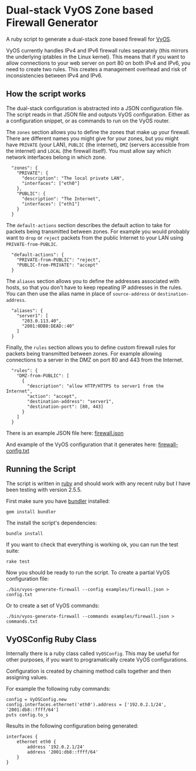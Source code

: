 Dual-stack VyOS Zone based Firewall Generator
=============================================

A ruby script to generate a dual-stack zone based firewall for [VyOS].

VyOS currently handles IPv4 and IPv6 firewall rules separately (this mirrors the underlying iptables in the Linux kernel). This means that if you want to allow connections to your web server on port 80 on both IPv4 and IPv6, you need to create two rules. This creates a management overhead and risk of inconsistencies between IPv4 and IPv6.


How the script works
--------------------

The dual-stack configuration is abstracted into a JSON configuration file. The script reads in that JSON file and outputs VyOS configuration. Either as a configuration snippet, or as commands to run on the VyOS router.

The `zones` section allows you to define the zones that make up your firewall. There are different names you might give for your zones, but you might have `PRIVATE` (your LAN), `PUBLIC` (the internet), `DMZ` (servers accessible from the internet) and `LOCAL` (the firewall itself). You must allow say which network interfaces belong in which zone.

```
  "zones": {
    "PRIVATE": {
      "description": "The local private LAN",
      "interfaces": ["eth0"]
    },
    "PUBLIC": {
      "description": "The Internet",
      "interfaces": ["eth1"]
    }
  }
```

The `default-actions` section describes the default action to take for packets being transmitted between zones. For example you would probably want to `drop` or `reject` packets from the public Internet to your LAN using `PRIVATE-from-PUBLIC`.

```
  "default-actions": {
    "PRIVATE-from-PUBLIC": "reject",
    "PUBLIC-from-PRIVATE": "accept"
  }
```

The `aliases` section allows you to define the addresses associated with hosts, so that you don't have to keep repeating IP addresses in the rules. You can then use the alias name in place of `source-address` or `destination-address`.

```
  "aliases": {
    "server1": [
      "203.0.113.40",
      "2001:0DB8:DEAD::40"
    ]
  }
```

Finally, the `rules` section allows you to define custom firewall rules for packets being transmitted between zones. For example allowing connections to a server in the DMZ on port 80 and 443 from the Internet.

```
  "rules": {
    "DMZ-from-PUBLIC": [
      {
        "description": "allow HTTP/HTTPS to server1 from the Internet",
        "action": "accept",
        "destination-address": "server1",
        "destination-port": [80, 443]
      }
    ]
  }
```


There is an example JSON file here: [firewall.json](/examples/firewall.json)

And example of the VyOS configuration that it generates here: [firewall-config.txt](/examples/firewall-config.txt)


Running the Script
------------------

The script is written in [ruby] and should work with any recent ruby but I have been testing with version 2.5.5.

First make sure you have [bundler] installed:

    gem install bundler
    
The install the script's dependencies:

    bundle install

If you want to check that everything is working ok, you can run the test suite:

    rake test

Now you should be ready to run the script. To create a partial VyOS configuration file:

    ./bin/vyos-generate-firewall --config examples/firewall.json > config.txt

Or to create a set of VyOS commands:

    ./bin/vyos-generate-firewall --commands examples/firewall.json > commands.txt


VyOSConfig Ruby Class
---------------------

Internally there is a ruby class called `VyOSConfig`. This may be useful for other purposes, if you want to programatically create VyOS configurations.

Configuration is created by chaining method calls together and then assigning values.

For example the following ruby commands:

```
config = VyOSConfig.new
config.interfaces.ethernet('eth0').address = ['192.0.2.1/24', '2001:db8::ffff/64']
puts config.to_s
```

Results in the following configuration being generated:

```
interfaces {
    ethernet eth0 {
        address '192.0.2.1/24'
        address '2001:db8::ffff/64'
    }
}
```



[VyOS]:  https://www.vyos.net/
[ruby]:  https://www.ruby-lang.org/
[bundler]:  https://bundler.io/
